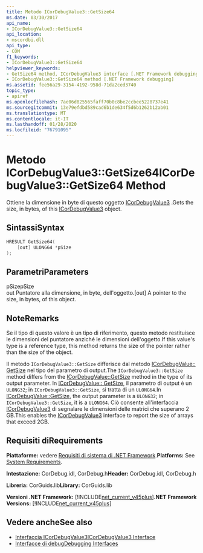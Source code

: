 ```yaml
---
title: Metodo ICorDebugValue3::GetSize64
ms.date: 03/30/2017
api_name:
- ICorDebugValue3::GetSize64
api_location:
- mscordbi.dll
api_type:
- COM
f1_keywords:
- ICorDebugValue3::GetSize64
helpviewer_keywords:
- GetSize64 method, ICorDebugValue3 interface [.NET Framework debugging]
- ICorDebugValue3::GetSize64 method [.NET Framework debugging]
ms.assetid: fee56a29-3154-4192-958d-71da2ced3740
topic_type:
- apiref
ms.openlocfilehash: 7ae06d825565faff70b0c8be2ccbee5228737e41
ms.sourcegitcommit: 13e79efdbd589cad6b1de634f5d6b1262b12ab01
ms.translationtype: MT
ms.contentlocale: it-IT
ms.lasthandoff: 01/28/2020
ms.locfileid: "76791095"
---
```

# <a name="icordebugvalue3getsize64-method"></a><span data-ttu-id="7c435-102">Metodo ICorDebugValue3::GetSize64</span><span class="sxs-lookup"><span data-stu-id="7c435-102">ICorDebugValue3::GetSize64 Method</span></span>
<span data-ttu-id="7c435-103">Ottiene la dimensione in byte di questo oggetto [ICorDebugValue3](icordebugvalue3-interface.md) .</span><span class="sxs-lookup"><span data-stu-id="7c435-103">Gets the size, in bytes, of this [ICorDebugValue3](icordebugvalue3-interface.md) object.</span></span>  
  
## <a name="syntax"></a><span data-ttu-id="7c435-104">Sintassi</span><span class="sxs-lookup"><span data-stu-id="7c435-104">Syntax</span></span>  
  
```cpp  
HRESULT GetSize64(  
    [out] ULONG64 *pSize  
);  
```  
  
## <a name="parameters"></a><span data-ttu-id="7c435-105">Parametri</span><span class="sxs-lookup"><span data-stu-id="7c435-105">Parameters</span></span>  
 <span data-ttu-id="7c435-106">pSize</span><span class="sxs-lookup"><span data-stu-id="7c435-106">pSize</span></span>  
 <span data-ttu-id="7c435-107">out Puntatore alla dimensione, in byte, dell'oggetto.</span><span class="sxs-lookup"><span data-stu-id="7c435-107">[out] A pointer to the size, in bytes, of this object.</span></span>  
  
## <a name="remarks"></a><span data-ttu-id="7c435-108">Note</span><span class="sxs-lookup"><span data-stu-id="7c435-108">Remarks</span></span>  
 <span data-ttu-id="7c435-109">Se il tipo di questo valore è un tipo di riferimento, questo metodo restituisce le dimensioni del puntatore anziché le dimensioni dell'oggetto.</span><span class="sxs-lookup"><span data-stu-id="7c435-109">If this value's type is a reference type, this method returns the size of the pointer rather than the size of the object.</span></span>  
  
 <span data-ttu-id="7c435-110">Il metodo `ICorDebugValue3::GetSize` differisce dal metodo [ICorDebugValue:: GetSize](icordebugvalue-getsize-method.md) nel tipo del parametro di output.</span><span class="sxs-lookup"><span data-stu-id="7c435-110">The `ICorDebugValue3::GetSize` method differs from the [ICorDebugValue::GetSize](icordebugvalue-getsize-method.md) method in the type of its output parameter.</span></span> <span data-ttu-id="7c435-111">In [ICorDebugValue:: GetSize](icordebugvalue-getsize-method.md), il parametro di output è un `ULONG32`; in `ICorDebugValue3::GetSize`, si tratta di un `ULONG64`.</span><span class="sxs-lookup"><span data-stu-id="7c435-111">In [ICorDebugValue::GetSize](icordebugvalue-getsize-method.md), the output parameter is a `ULONG32`; in `ICorDebugValue3::GetSize`, it is a `ULONG64`.</span></span> <span data-ttu-id="7c435-112">Ciò consente all'interfaccia [ICorDebugValue3](icordebugvalue3-interface.md) di segnalare le dimensioni delle matrici che superano 2 GB.</span><span class="sxs-lookup"><span data-stu-id="7c435-112">This enables the [ICorDebugValue3](icordebugvalue3-interface.md) interface to report the size of arrays that exceed 2GB.</span></span>  
  
## <a name="requirements"></a><span data-ttu-id="7c435-113">Requisiti di</span><span class="sxs-lookup"><span data-stu-id="7c435-113">Requirements</span></span>  
 <span data-ttu-id="7c435-114">**Piattaforme:** vedere [Requisiti di sistema di .NET Framework](../../../../docs/framework/get-started/system-requirements.md).</span><span class="sxs-lookup"><span data-stu-id="7c435-114">**Platforms:** See [System Requirements](../../../../docs/framework/get-started/system-requirements.md).</span></span>  
  
 <span data-ttu-id="7c435-115">**Intestazione:** CorDebug.idl, CorDebug.h</span><span class="sxs-lookup"><span data-stu-id="7c435-115">**Header:** CorDebug.idl, CorDebug.h</span></span>  
  
 <span data-ttu-id="7c435-116">**Libreria:** CorGuids.lib</span><span class="sxs-lookup"><span data-stu-id="7c435-116">**Library:** CorGuids.lib</span></span>  
  
 <span data-ttu-id="7c435-117">**Versioni .NET Framework:** [!INCLUDE[net_current_v45plus](../../../../includes/net-current-v45plus-md.md)]</span><span class="sxs-lookup"><span data-stu-id="7c435-117">**.NET Framework Versions:** [!INCLUDE[net_current_v45plus](../../../../includes/net-current-v45plus-md.md)]</span></span>  
  
## <a name="see-also"></a><span data-ttu-id="7c435-118">Vedere anche</span><span class="sxs-lookup"><span data-stu-id="7c435-118">See also</span></span>

- [<span data-ttu-id="7c435-119">Interfaccia ICorDebugValue3</span><span class="sxs-lookup"><span data-stu-id="7c435-119">ICorDebugValue3 Interface</span></span>](icordebugvalue3-interface.md)
- [<span data-ttu-id="7c435-120">Interfacce di debug</span><span class="sxs-lookup"><span data-stu-id="7c435-120">Debugging Interfaces</span></span>](debugging-interfaces.md)
